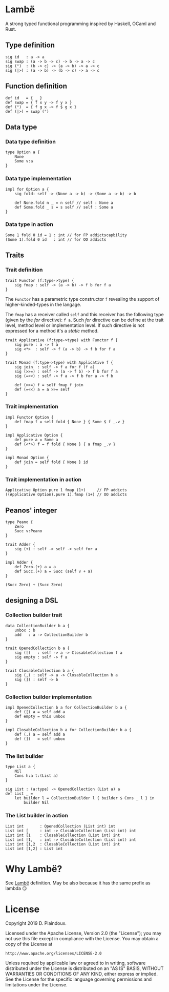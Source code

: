 # Lambë

A strong typed functional programming inspired by Haskell, OCaml and Rust.

## Type definition

```
sig id   : a -> a
sig swap : (a -> b -> c) -> b -> a -> c
sig (°)  : (b -> c) -> (a -> b) -> a -> c
sig (|>) : (a -> b) -> (b -> c) -> a -> c
```

##  Function definition

```
def id   = { _ }
def swap = { f x y -> f y x }
def (°)  = { f g x -> f $ g x }
def (|>) = swap (°)
 ```

## Data type

### Data type definition

```
type Option a {
    None
    Some v:a
}
```

### Data type implementation

```
impl for Option a {
    sig fold: self -> (None a -> b) -> (Some a -> b) -> b

    def None.fold n _ = n self // self : None a
    def Some.fold _ s = s self // self : Some a
}
```

### Data type in action

```
Some 1 fold 0 id = 1 : int // for FP addictscapbility
(Some 1).fold 0 id   : int // for OO addicts
```

## Traits

### Trait definition

```
trait Functor (f:type->type) {
    sig fmap : self -> (a -> b) -> f b for f a
}
```

The `Functor` has a parametric type constructor `f` revealing the support of higher-kinded-types in the langage.

The `fmap` has a receiver called `self` and this receiver has the following type (given by the *for* directive): `f a`.
Such *for* directive can be define at the trait level, method level or implementation level. If such directive is not
expressed for a method it's a *static* method.

```
trait Applicative (f:type->type) with Functor f {
    sig pure : a -> f a
    sig <*>  : self -> f (a -> b) -> f b for f a
}

trait Monad (f:type->type) with Applicative f {
    sig join  : self -> f a for f (f a)
    sig (>>=) : self -> (a -> f b) -> f b for f a
    sig (=<<) : self -> f a -> f b for a -> f b

    def (>>=) f = self fmap f join
    def (=<<) a = a >>= self
}
```

### Trait implementation

```
impl Functor Option {
    def fmap f = self fold { None } { Some $ f _.v }
}

impl Applicative Option {
    def pure a = Some a
    def (<*>) f = f fold { None } { a fmap _.v }
}

impl Monad Option {
    def join = self fold { None } id    
}
```

### Trait implementation in action

```
Applicative Option pure 1 fmap (1+)     // FP addicts
((Applicative Option).pure 1).fmap (1+) // OO addicts
```

## Peanos' integer

```
type Peano {
    Zero
    Succ v:Peano
}

trait Adder {
    sig (+) : self -> self -> self for a
}

impl Adder {
    def Zero.(+) a = a
    def Succ.(+) a = Succ (self v + a)
}
```

```
(Succ Zero) + (Succ Zero)
```

## designing a DSL

### Collection builder trait

```
data CollectionBuilder b a {
    unbox : b
    add   : a -> CollectionBuilder b
}

trait OpenedCollection b a {
    sig ([)   : self -> a -> ClosableCollection f a
    sig empty : self -> f a
}

trait ClosableCollection b a {
    sig (,) : self -> a -> ClosableCollection b a
    sig (]) : self -> b
}
```

### Collection builder implementation

```
impl OpenedCollection b a for CollectionBuilder b a {
    def ([) a = self add a
    def empty = this unbox
}

impl ClosableCollection b a for CollectionBuilder b a {
    def (,) a = self add a
    def (])   = self unbox
}
```

### The list builder

```
type List a {
    Nil
    Cons h:a t:(List a)
}

sig List : (a:type) -> OpenedCollection (List a) a
def List _ =
    let builder l = CollectionBuilder l { builder $ Cons _ l } in
    	builder Nil
```

### The List builder in action

```
List int       : OpenedCollection (List int) int
List int [     : int -> ClosableCollection (List int) int
List int [1    : ClosableCollection (List int) int
List int [1,   : int -> ClosableCollection (List int) int
List int [1,2  : ClosableCollection (List int) int
List int [1,2] : List int
```

# Why Lambë?

See [Lambë](http://tolkiengateway.net/wiki/Lambë) definition. May be also because it has the same prefix as lambda 😏

# License

Copyright 2019 D. Plaindoux.

Licensed under the Apache License, Version 2.0 (the "License");
you may not use this file except in compliance with the License.
You may obtain a copy of the License at

    http://www.apache.org/licenses/LICENSE-2.0

Unless required by applicable law or agreed to in writing, software
distributed under the License is distributed on an "AS IS" BASIS,
WITHOUT WARRANTIES OR CONDITIONS OF ANY KIND, either express or implied.
See the License for the specific language governing permissions and
limitations under the License.
